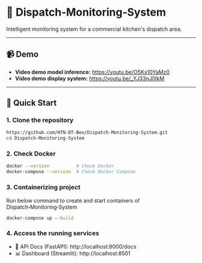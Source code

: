 # 🚚 Dispatch‑Monitoring‑System

Intelligent monitoring system for a commercial kitchen's dispatch area.

---

## 📹 Demo

- **Video demo model inference:**  https://youtu.be/O5Kx10YaMz0  
- **Video demo display system:** https://youtu.be/_YJ33nJ0lkM

---

## 🚀 Quick Start

### 1. Clone the repository

```bash
https://github.com/HTN-DT-Beo/Dispatch-Monitoring-System.git
cd Dispatch-Monitoring-System
```
### 2. Check Docker
```bash
docker --version          # Check Docker
docker-compose --version  # Check Docker Compose
```

### 3. Containerizing project

Run below command to create and start containers of Dispatch‑Monitoring‑System

```cmd
docker-compose up --build
```

### 4. Access the running services
- 📘 API Docs (FastAPI): http://localhost:8000/docs
- 📊 Dashboard (Streamlit): http://localhost:8501

